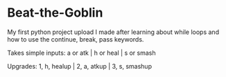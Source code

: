 # Beat-the-Goblin
My first python project upload I made after learning about while loops and how to use the continue, break, pass keywords.

Takes simple inputs:
a or atk | h or heal | s or smash

Upgrades:
1, h, healup | 2, a, atkup | 3, s, smashup
